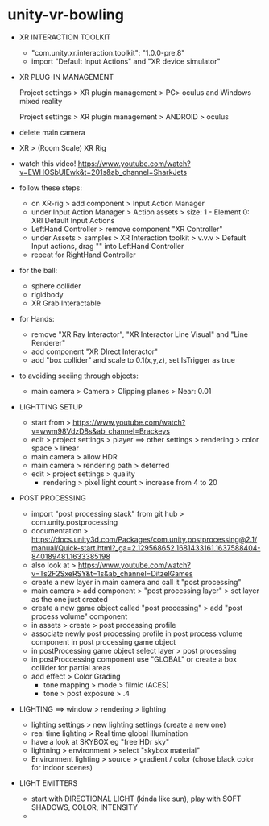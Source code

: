 # unity-vr-bowling

* XR INTERACTION TOOLKIT
	* "com.unity.xr.interaction.toolkit": "1.0.0-pre.8"
	* import "Default Input Actions" and "XR device simulator"
	
* XR PLUG-IN MANAGEMENT
 
	Project settings > XR plugin management > PC> oculus and Windows mixed reality
 
	Project settings > XR plugin management > ANDROID > oculus 
 
* delete main camera
 
* XR > (Room Scale) XR Rig
 
* watch this video! https://www.youtube.com/watch?v=EWHOSbUIEwk&t=201s&ab_channel=SharkJets
 
* follow these steps:
	* on XR-rig > add component > Input Action Manager  
	* under Input Action Manager > Action assets >  size: 1 - Element 0: XRI Default Input Actions 
	* LeftHand Controller > remove component "XR Controller"
	* under Assets > samples > XR Interaction toolkit > v.v.v > Default Input actions, drag "" into LeftHand Controller
	* repeat for RightHand Controller
	
* for the ball:
	* sphere collider
	* rigidbody
	* XR Grab Interactable
	
* for Hands:
	* remove "XR Ray Interactor", "XR Interactor Line Visual" and "Line Renderer" 
	* add component "XR DIrect Interactor"
	* add "box collider" and scale to 0.1(x,y,z), set IsTrigger as true
	
* to avoiding seeiing through objects: 
	* main camera > Camera > Clipping planes > Near: 0.01
	
* LIGHTTING SETUP
	* start from > https://www.youtube.com/watch?v=wwm98VdzD8s&ab_channel=Brackeys 
	* edit > project settings > player ==> other settings > rendering > color space > linear
	* main camera > allow HDR
	* main camera > rendering path > deferred
	* edit > project settings > quality
		* rendering > pixel light count > increase from 4 to 20
* POST PROCESSING
	* import "post processing stack" from git hub > com.unity.postprocessing
	* documentation > https://docs.unity3d.com/Packages/com.unity.postprocessing@2.1/manual/Quick-start.html?_ga=2.129568652.1681433161.1637588404-840189481.1633385198
	* also look at > https://www.youtube.com/watch?v=Ts2F2SxeRSY&t=1s&ab_channel=DitzelGames
	* create a new layer in main camera and call it "post processing"
	* main camera > add component > "post processing layer" > set layer as the one just created
	* create a new game object called "post processing" > add "post process volume" component
	* in assets > create > post processing profile
	* associate newly post processing profile in post process volume component in post processing game object
	* in postProcessing game object select layer > post processing
	* in postProccessing component use "GLOBAL" or create a box collider for partial areas
	* add effect > Color Grading
		* tone mapping > mode > filmic (ACES) 
		* tone > post exposure > .4
		
* LIGHTING 
	==> window > rendering > lighting 
	* lighting settings > new lighting settings (create a new one) 
	* real time lighting > Real time global illumination	
	* have a look at SKYBOX eg "free HDr sky"
	* lightning > environment > select "skybox material"
	* Environment lighting > source > gradient / color (chose black color for indoor scenes)
	
* LIGHT EMITTERS
	* start with DIRECTIONAL LIGHT (kinda like sun), play with SOFT SHADOWS, COLOR, INTENSITY
	* 